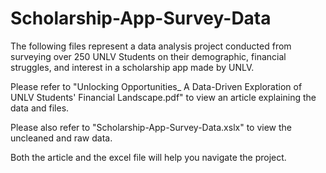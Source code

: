 # Scholarship-App-Survey-Data
The following files represent a data analysis project conducted from surveying over 250 UNLV Students on their demographic,
financial struggles, and interest in a scholarship app made by UNLV. 

Please refer to "Unlocking Opportunities_ A Data-Driven Exploration of UNLV Students' Financial Landscape.pdf" to view an article
explaining the data and files.

Please also refer to "Scholarship-App-Survey-Data.xslx" to view the uncleaned and raw data. 

Both the article and the excel file will help you navigate the project.
